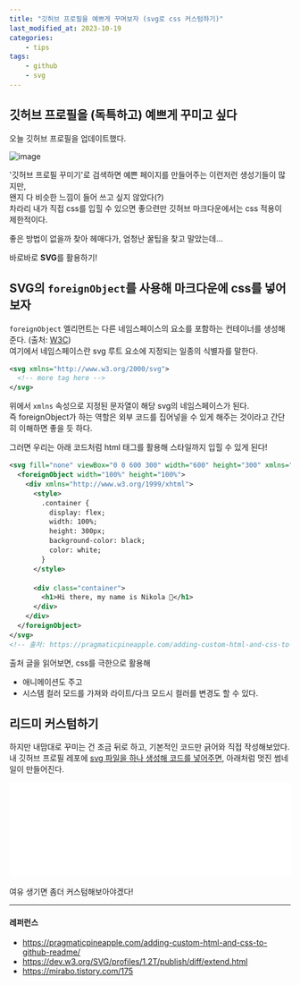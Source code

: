 ```yaml
---
title: "깃허브 프로필을 예쁘게 꾸며보자 (svg로 css 커스텀하기)"
last_modified_at: 2023-10-19
categories:
    - tips
tags:
    - github
    - svg
---
```


## 깃허브 프로필을 (독특하고) 예쁘게 꾸미고 싶다
오늘 깃허브 프로필을 업데이트했다.  
  
![image](https://github.com/makepin2r/TIL/assets/39889583/08358080-4a87-4a0d-8c1b-ba68feda6d07)  
  
'깃허브 프로필 꾸미기'로 검색하면 예쁜 페이지를 만들어주는 이런저런 생성기들이 많지만,  
왠지 다 비슷한 느낌이 들어 쓰고 싶지 않았다(?)  
차라리 내가 직접 css를 입힐 수 있으면 좋으련만 깃허브 마크다운에서는 css 적용이 제한적이다.  
  
좋은 방법이 없을까 찾아 헤매다가, 엄청난 꿀팁을 찾고 말았는데...  
  
바로바로 **SVG**를 활용하기!

## SVG의 `foreignObject`를 사용해 마크다운에 css를 넣어보자
`foreignObject` 엘리먼트는 다른 네임스페이스의 요소를 포함하는 컨테이너를 생성해준다. (출처: [W3C](https://dev.w3.org/SVG/profiles/1.2T/publish/diff/extend.html))  
여기에서 네임스페이스란 svg 루트 요소에 지정되는 일종의 식별자를 말한다.   
```xml
<svg xmlns="http://www.w3.org/2000/svg">
  <!-- more tag here -->
</svg>
```
위에서 `xmlns` 속성으로 지정된 문자열이 해당 svg의 네임스페이스가 된다.  
즉 foreignObject가 하는 역할은 외부 코드를 집어넣을 수 있게 해주는 것이라고 간단히 이해하면 좋을 듯 하다.  
  
  
그러면 우리는 아래 코드처럼 html 태그를 활용해 스타일까지 입힐 수 있게 된다!  
```xml
<svg fill="none" viewBox="0 0 600 300" width="600" height="300" xmlns="http://www.w3.org/2000/svg">
  <foreignObject width="100%" height="100%">
    <div xmlns="http://www.w3.org/1999/xhtml">
      <style>
        .container {
          display: flex;
          width: 100%;
          height: 300px;
          background-color: black;
          color: white;
        }
      </style>

      <div class="container">
        <h1>Hi there, my name is Nikola 👋</h1>
      </div>
    </div>
  </foreignObject>
</svg>
<!-- 출처: https://pragmaticpineapple.com/adding-custom-html-and-css-to-github-readme/ -->
```
출처 글을 읽어보면, css를 극한으로 활용해 
- 애니메이션도 주고
- 시스템 컬러 모드를 가져와 라이트/다크 모드시 컬러를 변경도 할 수 있다.

## 리드미 커스텀하기
하지만 내맘대로 꾸미는 건 조금 뒤로 하고, 기본적인 코드만 긁어와 직접 작성해보았다.  
내 깃허브 프로필 레포에 [svg 파일을 하나 생성해 코드를 넣어주면](https://github.com/makepin2r/makepin2r/blob/main/assets/header.svg), 아래처럼 멋진 썸네일이 만들어진다.  
  
![header](https://github.com/makepin2r/makepin2r/raw/main/assets/header.svg)  
  
여유 생기면 좀더 커스텀해보아야겠다!


---
#### 레퍼런스
- https://pragmaticpineapple.com/adding-custom-html-and-css-to-github-readme/
- https://dev.w3.org/SVG/profiles/1.2T/publish/diff/extend.html
- https://mirabo.tistory.com/175